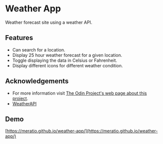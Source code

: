 # Weather App

Weather forecast site using a weather API.

## Features

- Can search for a location.
- Display 25 hour weather forecast for a given location.
- Toggle displaying the data in Celsius or Fahrenheit.
- Display different icons for different weather condition.

## Acknowledgements

- For more information visit [The Odin Project's web page about this project](https://www.theodinproject.com/lessons/node-path-javascript-weather-app/).
- [WeatherAPI](https://www.weatherapi.com/)

## Demo

[https://meratio.github.io/weather-app/](https://meratio.github.io/weather-app/)
